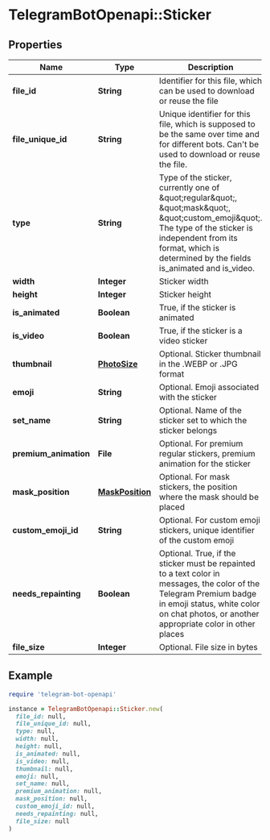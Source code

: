 # TelegramBotOpenapi::Sticker

## Properties

| Name | Type | Description | Notes |
| ---- | ---- | ----------- | ----- |
| **file_id** | **String** | Identifier for this file, which can be used to download or reuse the file |  |
| **file_unique_id** | **String** | Unique identifier for this file, which is supposed to be the same over time and for different bots. Can&#39;t be used to download or reuse the file. |  |
| **type** | **String** | Type of the sticker, currently one of \&quot;regular\&quot;, \&quot;mask\&quot;, \&quot;custom_emoji\&quot;. The type of the sticker is independent from its format, which is determined by the fields is_animated and is_video. |  |
| **width** | **Integer** | Sticker width |  |
| **height** | **Integer** | Sticker height |  |
| **is_animated** | **Boolean** | True, if the sticker is animated |  |
| **is_video** | **Boolean** | True, if the sticker is a video sticker |  |
| **thumbnail** | [**PhotoSize**](PhotoSize.md) | Optional. Sticker thumbnail in the .WEBP or .JPG format | [optional] |
| **emoji** | **String** | Optional. Emoji associated with the sticker | [optional] |
| **set_name** | **String** | Optional. Name of the sticker set to which the sticker belongs | [optional] |
| **premium_animation** | **File** | Optional. For premium regular stickers, premium animation for the sticker | [optional] |
| **mask_position** | [**MaskPosition**](MaskPosition.md) | Optional. For mask stickers, the position where the mask should be placed | [optional] |
| **custom_emoji_id** | **String** | Optional. For custom emoji stickers, unique identifier of the custom emoji | [optional] |
| **needs_repainting** | **Boolean** | Optional. True, if the sticker must be repainted to a text color in messages, the color of the Telegram Premium badge in emoji status, white color on chat photos, or another appropriate color in other places | [optional] |
| **file_size** | **Integer** | Optional. File size in bytes | [optional] |

## Example

```ruby
require 'telegram-bot-openapi'

instance = TelegramBotOpenapi::Sticker.new(
  file_id: null,
  file_unique_id: null,
  type: null,
  width: null,
  height: null,
  is_animated: null,
  is_video: null,
  thumbnail: null,
  emoji: null,
  set_name: null,
  premium_animation: null,
  mask_position: null,
  custom_emoji_id: null,
  needs_repainting: null,
  file_size: null
)
```

